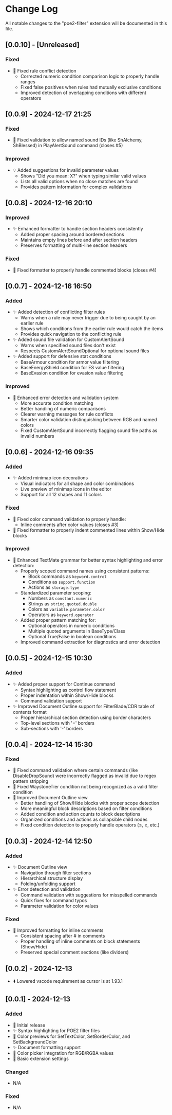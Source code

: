 # Change Log

All notable changes to the "poe2-filter" extension will be documented in this file.

## [0.0.10] - [Unreleased]

### Fixed

- 🐛 Fixed rule conflict detection
  - Corrected numeric condition comparison logic to properly handle ranges
  - Fixed false positives when rules had mutually exclusive conditions
  - Improved detection of overlapping conditions with different operators

## [0.0.9] - 2024-12-17 21:25

### Fixed

- 🐛 Fixed validation to allow named sound IDs (like ShAlchemy, ShBlessed) in PlayAlertSound command (closes #5)

### Improved

- 💡 Added suggestions for invalid parameter values
  - Shows "Did you mean: X?" when typing similar valid values
  - Lists all valid options when no close matches are found
  - Provides pattern information for complex validations

## [0.0.8] - 2024-12-16 20:10

### Improved

- ✨ Enhanced formatter to handle section headers consistently
  - Added proper spacing around bordered sections
  - Maintains empty lines before and after section headers
  - Preserves formatting of multi-line section headers

### Fixed

- 🐛 Fixed formatter to properly handle commented blocks (closes #4)

## [0.0.7] - 2024-12-16 16:50

### Added

- ✨ Added detection of conflicting filter rules
  - Warns when a rule may never trigger due to being caught by an earlier rule
  - Shows which conditions from the earlier rule would catch the items
  - Provides quick navigation to the conflicting rule
- ✨ Added sound file validation for CustomAlertSound
  - Warns when specified sound files don't exist
  - Respects CustomAlertSoundOptional for optional sound files
- ✨ Added support for defensive stat conditions
  - BaseArmour condition for armor value filtering
  - BaseEnergyShield condition for ES value filtering
  - BaseEvasion condition for evasion value filtering

### Improved

- 🎨 Enhanced error detection and validation system
  - More accurate condition matching
  - Better handling of numeric comparisons
  - Clearer warning messages for rule conflicts
  - Smarter color validation distinguishing between RGB and named colors
  - Fixed CustomAlertSound incorrectly flagging sound file paths as invalid numbers

## [0.0.6] - 2024-12-16 09:35

### Added

- ✨ Added minimap icon decorations
  - Visual indicators for all shape and color combinations
  - Live preview of minimap icons in the editor
  - Support for all 12 shapes and 11 colors

### Fixed

- 🐛 Fixed color command validation to properly handle:
  - Inline comments after color values (closes #3)
- 🐛 Fixed formatter to properly indent commented lines within Show/Hide blocks

### Improved

- 🎨 Enhanced TextMate grammar for better syntax highlighting and error detection:
  - Properly scoped command names using consistent patterns:
    - Block commands as `keyword.control`
    - Conditions as `support.function`
    - Actions as `storage.type`
  - Standardized parameter scoping:
    - Numbers as `constant.numeric`
    - Strings as `string.quoted.double`
    - Colors as `variable.parameter.color`
    - Operators as `keyword.operator`
  - Added proper pattern matching for:
    - Optional operators in numeric conditions
    - Multiple quoted arguments in BaseType/Class
    - Optional True/False in boolean conditions
  - Improved command extraction for diagnostics and error detection

## [0.0.5] - 2024-12-15 10:30

### Added

- ✨ Added proper support for Continue command
  - Syntax highlighting as control flow statement
  - Proper indentation within Show/Hide blocks
  - Command validation support
- ✨ Improved Document Outline support for FilterBlade/CDR table of contents format
  - Proper hierarchical section detection using border characters
  - Top-level sections with '=' borders
  - Sub-sections with '-' borders

## [0.0.4] - 2024-12-14 15:30

### Fixed

- 🐛 Fixed command validation where certain commands (like DisableDropSound) were incorrectly flagged as invalid due to regex pattern stripping
- 🐛 Fixed WaystoneTier condition not being recognized as a valid filter condition
- 🎨 Improved Document Outline view
  - Better handling of Show/Hide blocks with proper scope detection
  - More meaningful block descriptions based on filter conditions
  - Added condition and action counts to block descriptions
  - Organized conditions and actions as collapsible child nodes
  - Fixed condition detection to properly handle operators (≤, ≥, etc.)

## [0.0.3] - 2024-12-14 12:50

### Added

- ✨ Document Outline view
  - Navigation through filter sections
  - Hierarchical structure display
  - Folding/unfolding support
- ✨ Error detection and validation
  - Command validation with suggestions for misspelled commands
  - Quick fixes for command typos
  - Parameter validation for color values

### Fixed

- 🎨 Improved formatting for inline comments
  - Consistent spacing after # in comments
  - Proper handling of inline comments on block statements (Show/Hide)
  - Preserved special comment sections (like dividers)

## [0.0.2] - 2024-12-13

- ⬇️ Lowered vscode requirement as cursor is at 1.93.1

## [0.0.1] - 2024-12-13

### Added

- 🎉 Initial release
- ✨ Syntax highlighting for POE2 filter files
- 🎨 Color previews for SetTextColor, SetBorderColor, and SetBackgroundColor
- ✨ Document formatting support
- 🎨 Color picker integration for RGB/RGBA values
- 🔧 Basic extension settings

### Changed

- N/A

### Fixed

- N/A
